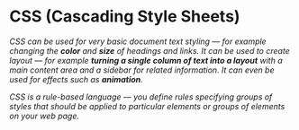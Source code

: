 <h1>CSS (Cascading Style Sheets)</h1>

<p><i>CSS can be used for very basic document text styling — for example changing the <b>color</b> and <b>size</b> of headings and links. It can be used to create layout — for example <b>turning a single column of text into a layout</b> with a main content area and a sidebar for related information. It can even be used for effects such as <b>animation</b>.</i></p>

<p><i>CSS is a rule-based language — you define rules specifying groups of styles that should be applied to particular elements or groups of elements on your web page.</i></p>
